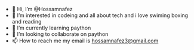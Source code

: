 - 👋 Hi, I’m @Hossamnafez
- 👀 I’m interested in codeing and all about tech and i love swiming boxing and reading
- 🌱 I’m currently learning paython
- 💞️ I’m looking to collaborate on paython
- 📫 How to reach me my email is hossamnafez3@gmail.com

<!---
Hossamnafez/Hossamnafez is a ✨ special ✨ repository because its `README.md` (this file) appears on your GitHub profile.
You can click the Preview link to take a look at your changes.
--->
